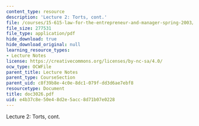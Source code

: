 ```yaml
---
content_type: resource
description: 'Lecture 2: Torts, cont.'
file: /courses/15-615-law-for-the-entrepreneur-and-manager-spring-2003/e4b37c8e50e48d2e5acc8d71b07e0228_doc3026.pdf
file_size: 277531
file_type: application/pdf
hide_download: true
hide_download_original: null
learning_resource_types:
- Lecture Notes
license: https://creativecommons.org/licenses/by-nc-sa/4.0/
ocw_type: OCWFile
parent_title: Lecture Notes
parent_type: CourseSection
parent_uid: c8f39b8e-4c0e-8dc1-079f-dd3d6ae7ebf8
resourcetype: Document
title: doc3026.pdf
uid: e4b37c8e-50e4-8d2e-5acc-8d71b07e0228
---
```

Lecture 2: Torts, cont.